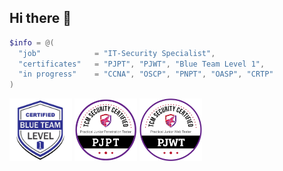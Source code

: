 ## Hi there 👋

```PowerShell
$info = @(
  "job"            = "IT-Security Specialist",
  "certificates"   = "PJPT", "PJWT", "Blue Team Level 1",
  "in progress"    = "CCNA", "OSCP", "PNPT", "OASP", "CRTP"
)

```

<img src="/images/BlueTeamLevel1.png" alt="BLT1" width="100" height="100" /></a>
<img src="/images/pjpt.png" alt="PJPT" width="100" height="100" /></a>
<img src="/images/PJWT.png" alt="PJWT" width="100" height="100" /></a>
